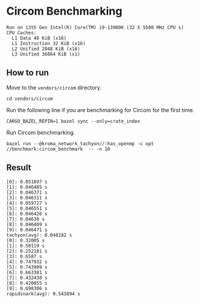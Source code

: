 # Circom Benchmarking

```
Run on 13th Gen Intel(R) Core(TM) i9-13900K (32 X 5500 MHz CPU s)
CPU Caches:
  L1 Data 48 KiB (x16)
  L1 Instruction 32 KiB (x16)
  L2 Unified 2048 KiB (x16)
  L3 Unified 36864 KiB (x1)
```

## How to run

Move to the `vendors/circom` directory.

```shell
cd vendors/circom
```

Run the following line if you are benchmarking for Circom for the first time.

```shell
CARGO_BAZEL_REPIN=1 bazel sync --only=crate_index
```

Run Circom benchmarking.

```shell
bazel run --@kroma_network_tachyon//:has_openmp -c opt //benchmark:circom_benchmark  -- -n 10
```

## Result

```
[0]: 0.051697 s
[1]: 0.046485 s
[2]: 0.046371 s
[3]: 0.046311 s
[4]: 0.059727 s
[5]: 0.046551 s
[6]: 0.046426 s
[7]: 0.04638 s
[8]: 0.046409 s
[9]: 0.046471 s
tachyon(avg): 0.048282 s
[0]: 0.32005 s
[1]: 0.50119 s
[2]: 0.252181 s
[3]: 0.6587 s
[4]: 0.747932 s
[5]: 0.743909 s
[6]: 0.663381 s
[7]: 0.432438 s
[8]: 0.420855 s
[9]: 0.698306 s
rapidsnark(avg): 0.543894 s
```
